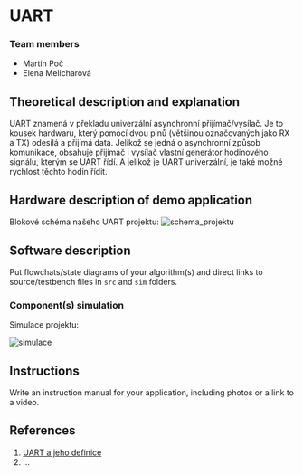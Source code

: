 
# UART

### Team members

* Martin Poč 
* Elena Melicharová 


## Theoretical description and explanation

UART znamená v překladu univerzální asynchronní přijímač/vysílač. Je to kousek hardwaru, který pomocí dvou pinů (většinou označovaných jako RX a TX) odesílá a přijímá data. Jelikož se jedná o asynchronní způsob komunikace, obsahuje přijímač i vysílač vlastní generátor hodinového signálu, kterým se UART řídí. A jelikož je UART univerzální, je také možné rychlost těchto hodin řídit.

## Hardware description of demo application

Blokové schéma našeho UART projektu:
![schema_projektu](https://user-images.githubusercontent.com/124675731/235494345-95cdc9f5-c5ab-4499-8648-8e219bd22079.png)


## Software description

Put flowchats/state diagrams of your algorithm(s) and direct links to source/testbench files in `src` and `sim` folders. 

### Component(s) simulation

Simulace projektu:

![simulace](https://user-images.githubusercontent.com/124675731/235498417-585c4e42-5c76-4d58-83c0-33b1e89fee9c.png)



## Instructions

Write an instruction manual for your application, including photos or a link to a video.

## References

1. [UART a jeho definice](https://uart.cz/139/arduino-a-seriova-komunikace/)
2. ...
